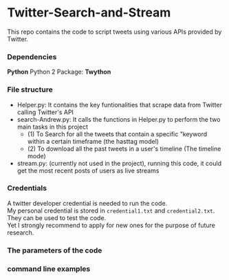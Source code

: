 # Twitter-Search-and-Stream

This repo contains the code to script tweets using various APIs provided by Twitter.  

### Dependencies
**Python** Python 2
Package: **Twython**

### File structure
- Helper.py: It contains the key funtionalities that scrape data from Twitter calling Twitter's API  
- search-Andrew.py: It calls the functions in Helper.py to perform the two main tasks in this project  
    - (1) To Search for all the tweets that contain a specific "keyword within a certain timeframe (the hasttag model)
    - (2) To download all the past tweets in a user's timeline (The timeline mode)
- stream.py: (currently not used in the project), running this code, it could get the most recent posts of users as live streams
 
### Credentials
A twitter developer credential is needed to run the code.  
My personal credential is stored in `credential1.txt` and `credential2.txt`. They can be used to test the code.  
Yet I strongly recommend to apply for new ones for the purpose of future research.  
  
  
### The parameters of the code


### command line examples
